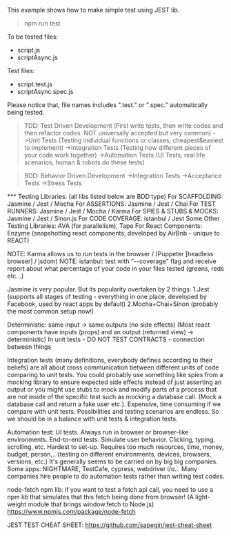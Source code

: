 This example shows how to make simple test using JEST lib.

> npm run test

To be tested files:
- script.js
- scriptAsync.js

Test files:
- script.test.js
- scriptAsync.spec.js

Please notice that, file names includes ".test." or ".spec." automatically being tested.


>TDD: Test Driven Development (First write tests, then write codes and then refactor codes. NOT universally accepted but very common)
->Unit Tests (Testing individual functions or classes, cheapest&easiest to implement)
->Integration Tests (Testing how different pieces of your code work together)
->Automation Tests (UI Tests, real life scenarios, human & robots do these tests)

>BDD: Behavior Driven Development
->Integration Tests
->Acceptance Tests
->Stress Tests

*** Testing Libraries: (all libs listed below are BDD type)
For SCAFFOLDING: Jasmine / Jest / Mocha
For ASSERTIONS: Jasmine / Jest / Chai
For TEST RUNNERS: Jasmine / Jest / Mocha / Karma
For SPIES & STUBS & MOCKS: Jasmine / Jest / Sinon.js
For CODE COVERAGE: istanbul / Jest
Some Other Testing Libraries: AVA (for parallelism), Tape
For React Components: Enzyme (snapshotting react components, developed by AirBnb - unique to REACT)

NOTE: Karma allows us to run tests in the browser / (Puppeter [headless browser] / jsdom)
NOTE: istanbul: test with "--coverage" flag and receive report about what percentage of your code in your files tested (greens, reds etc...)

Jasmine is very popular. But its popularity overtaken by 2 things: 
1.Jest (supports all stages of testing - everything in one place, developed by Facebook, used by react apps by default) 
2.Mocha+Chai+Sinon (probably the most common setup now!)

Deterministic: same input -> same outputs (no side effects)
(Most react components have inputs (props) and an output (returned view) -> deterministic)
In unit tests - DO NOT TEST CONTRACTS - connection between things

Integration tests (many definitions, everybody defines according to their beliefs) are all about cross communication between different units of code comparing to unit tests. You could probably use something like spies from a mocking library to ensure expected side effects instead of just asserting an output or you might use stubs to mock and modify parts of a process that are not inside of the specific test such as mocking a database call. (Mock a database call and return a fake user etc.). Expensive, time consuming if we compare with unit tests. Possibilities and testing scenarios are endless. So we should be in a balance with unit tests & integration tests.

Automation test: UI tests. Always run in browser or browser-like environments. End-to-end tests. Simulate user behavior. Clicking, typing, scrolling, etc. Hardest to set-up. Requires too much resources, time, money, budget, person,.. (testing on different environments, devices, browsers, versions, etc.) It's generally seems to be carried on by big big companies. Some apps: NIGHTMARE, TestCafe, cypress, webdriver i/o... Many companies hire people to do automation tests rather than writing test codes.

node-fetch npm lib: if you want to test a fetch api call, you need to use a npm lib that simulates that this fetch being done from browser! (A light-weight module that brings window.fetch to Node.js) https://www.npmjs.com/package/node-fetch

JEST TEST CHEAT SHEET: https://github.com/sapegin/jest-cheat-sheet
